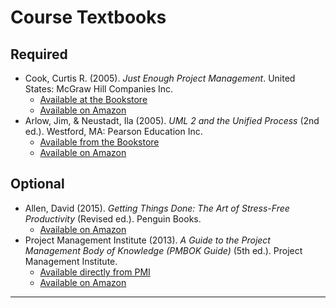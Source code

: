 # Course Textbooks #

## Required ##

- Cook, Curtis R. (2005). *Just Enough Project Management*. United States: McGraw Hill Companies Inc.
	- [Available at the Bookstore][jepm-bookstore]
	- [Available on Amazon][jepm-amazon]
- Arlow, Jim, & Neustadt, Ila (2005). *UML 2 and the Unified Process* (2nd ed.). Westford, MA: Pearson Education Inc.
	- [Available from the Bookstore][umlup-bookstore]
	- [Available on Amazon][umlup-amazon]

## Optional ##

- Allen, David (2015). *Getting Things Done: The Art of Stress-Free Productivity* (Revised ed.). Penguin Books.
	- [Available on Amazon][gtd]
- Project Management Institute (2013). *A Guide to the Project Management Body of Knowledge (PMBOK Guide)* (5th ed.). Project Management Institute.
	- [Available directly from PMI][pmbok]
	- [Available on Amazon][pmbok2]


---

[umlup-amazon]: http://www.amazon.ca/dp/0321321278 "UMLUP"
[umlup-bookstore]: http://bookstore.rrc.mb.ca/redriver/buy_book_detail.asp?pf_id=10050798
[jepm-amazon]: http://www.amazon.ca/dp/0071445404 "JEPM"
[jepm-bookstore]: http://bookstore.rrc.mb.ca/redriver/buy_book_detail.asp?pf_id=10086520
[gtd]: http://www.amazon.ca/dp/0143126563 "GTD"
[pmbok]: http://www.pmi.org/PMBOK-Guide-and-Standards.aspx "PMBOK Guide"
[pmbok2]: http://www.amazon.ca/dp/1935589679
